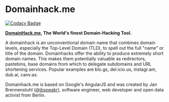 # Domainhack.me

[![Codacy Badge](https://www.codacy.com/project/badge/163adcc9675a4b9b39bd3abb156795f5)](https://www.codacy.com/public/jbspeakr/domainhack.me.git)

**[DomainHack.me](http://www.domainhack.me), The World's finest Domain-Hacking Tool.**

A domainhack is an unconventional domain name that combines domain levels, especially the Top-Level Domain (TLD), to spell out the full "name" or title of the domain. Domainhacks offer the ability to produce extremely short domain names. This makes them potentially valuable as redirectors, pastebins, base domains from which to delegate subdomains and URL shortening services. Popular examples are blo.gs, del.icio.us, instagr.am, dub.ai, canv.as.

Domainhack.me is based on Google's AngularJS and was created by Jan Brennenstuhl ([@jbspeakr](https://www.twitter.com/jbspeakr)), software engineer, web developer and open data activist from Berlin.
